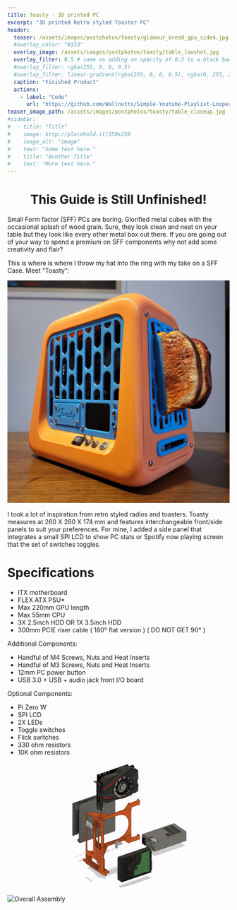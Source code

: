 ```yaml
---
title: Toasty - 3D printed PC
excerpt: "3D printed Retro styled Toaster PC"
header:
  teaser: /assets/images/postphotos/toasty/glamour_bread_gpu_side4.jpg
  #overlay_color: "#333"
  overlay_image: /assets/images/postphotos/toasty/table_lowshot.jpg
  overlay_filter: 0.5 # same as adding an opacity of 0.5 to a black background
  #overlay_filter: rgba(255, 0, 0, 0.5)
  #overlay_filter: linear-gradient(rgba(255, 0, 0, 0.5), rgba(0, 255, 255, 0.5))
  caption: "Finished Product"
  actions:
    - label: "Code"
      url: "https://github.com/Wallnutts/Simple-Youtube-Playlist-Looper-Script"
teaser_image_path: /assets/images/postphotos/toasty/table_closeup.jpg
#sidebar:
#  - title: "Title"
#    image: http://placehold.it/350x250
#    image_alt: "image"
#    text: "Some text here."
#  - title: "Another Title"
#    text: "More text here."
---
```


# <center> This Guide is Still Unfinished! </center>

Small Form factor (SFF) PCs are boring. Glorified metal cubes with the occasional splash of wood grain. Sure, they look clean and neat on your table but they look like every other metal box out there. If you are going out of your way to spend a premium on SFF components why not add some creativity and flair? 

This is where is where I throw my hat into the ring with my take on a SFF Case. Meet "Toasty":

![](/assets/images/postphotos/toasty/glamour_bread_gpu_side3.jpg "Toasty")

I took a lot of inspiration from retro styled radios and toasters. Toasty measures at 260 X 260 X 174 mm and features interchangeable front/side panels to suit your preferences. For mine, I added a side panel that integrates a small SPI LCD to show PC stats or Spotify now playing screen that the set of switches toggles.

# Specifications

- ITX motherboard
- FLEX ATX PSU*
- Max 220mm GPU length
- Max 55mm CPU
- 3X 2.5inch HDD OR 1X 3.5inch HDD
- 300mm PCIE riser cable ( 180° flat version ) ( DO NOT GET 90° )

Additional Components:
- Handful of M4 Screws, Nuts and Heat Inserts
- Handful of M3 Screws, Nuts and Heat Inserts
- 12mm PC power button
- USB 3.0 + USB + audio jack front I/O board

Optional Components:
- Pi Zero W
- SPI LCD
- 2X LEDs
- Toggle switches 
- Flick switches
- 330 ohm resistors
- 10K ohm resistors

![](/assets/images/postphotos/toasty/spine_assembly_exploded.gif "Spine Assembly")

![](/assets/images/postphotos/toasty/overall_assembly_exploded.gif "Overall Assembly")



